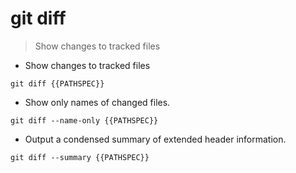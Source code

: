# git diff

> Show changes to tracked files

- Show changes to tracked files

`git diff {{PATHSPEC}}`

- Show only names of changed files.

`git diff --name-only {{PATHSPEC}}`

- Output a condensed summary of extended header information.

`git diff --summary {{PATHSPEC}}`
